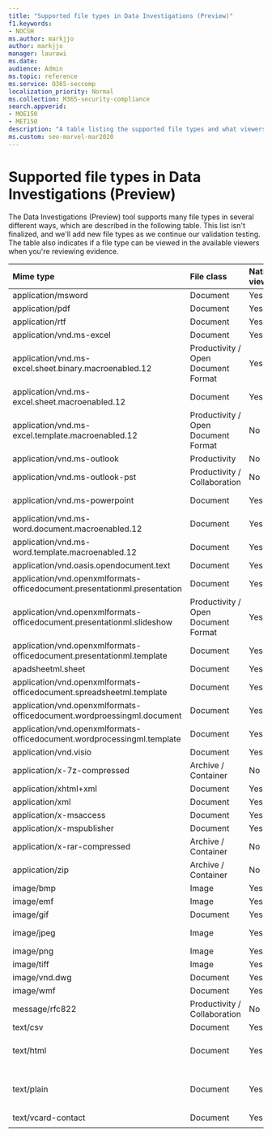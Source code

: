 ```yaml
---
title: "Supported file types in Data Investigations (Preview)"
f1.keywords:
- NOCSH
ms.author: markjjo
author: markjjo
manager: laurawi
ms.date: 
audience: Admin
ms.topic: reference
ms.service: O365-seccomp
localization_priority: Normal
ms.collection: M365-security-compliance 
search.appverid: 
- MOE150
- MET150
description: "A table listing the supported file types and what viewers they can be viewed in for Data Investigations (Preview)".
ms.custom: seo-marvel-mar2020
---
```


# Supported file types in Data Investigations (Preview)

The Data Investigations (Preview) tool supports many file types in several different ways, which are described in the following table. This list isn't finalized, and we'll add new file types as we continue our validation testing. The table also indicates if a file type can be viewed in the available viewers when you're reviewing evidence.

| Mime type | File class | Native viewer | Text viewer | Annotate viewer | Container extraction | Extensions |
|:------|:------|:------|:------|:------|:------|:------|
|application/msword | Document | Yes | Yes | Yes | No | .doc; .dat |
|application/pdf | Document | Yes | Yes | Yes | No | .pdf |
|application/rtf | Document | Yes | Yes | Yes | No | .rtf; .doc |
|application/vnd.ms-excel | Document | Yes | Yes | Yes | No | .xls; .dat |
|application/vnd.ms-excel.sheet.binary.macroenabled.12 | Productivity / Open Document Format | Yes | Yes | No | No | .xlsb |
|application/vnd.ms-excel.sheet.macroenabled.12 | Document | Yes | Yes | Yes | No | .xlsm |
|application/vnd.ms-excel.template.macroenabled.12 | Productivity / Open Document Format | No | Yes | No | No | .xltm |
|application/vnd.ms-outlook | Productivity | No | No | No | No | .msg |
|application/vnd.ms-outlook-pst | Productivity / Collaboration | No | No | No | Yes | .pst |
|application/vnd.ms-powerpoint | Document | Yes | Yes | Yes | No | .ppt; .pps; .pot |
|application/vnd.ms-word.document.macroenabled.12 | Document | Yes | Yes | Yes | No | .docm |
|application/vnd.ms-word.template.macroenabled.12 | Document | Yes | Yes | Yes | No | .dotm |
|application/vnd.oasis.opendocument.text | Document | Yes | Yes | Yes | No | .odt;  |
|application/vnd.openxmlformats-officedocument.presentationml.presentation | Document | Yes | Yes | Yes | No | .pptx |
|application/vnd.openxmlformats-officedocument.presentationml.slideshow | Productivity / Open Document Format | Yes | Yes | Yes | No | .ppsx |
|application/vnd.openxmlformats-officedocument.presentationml.template | Document | Yes | Yes | Yes | No | .potx |
| apadsheetml.sheet | Document | Yes | Yes | Yes | No | .xlsx |
|application/vnd.openxmlformats-officedocument.spreadsheetml.template | Document | Yes | Yes | Yes | No | .xltx |
|application/vnd.openxmlformats-officedocument.wordproessingml.document | Document | Yes | Yes | Yes | No | .docx |
|application/vnd.openxmlformats-officedocument.wordprocessingml.template | Document | Yes | Yes | Yes | No | .dotx |
|application/vnd.visio | Document | Yes | Yes | Yes | No | .vsd |
|application/x-7z-compressed | Archive / Container | No | No | No | Yes | .7z |
|application/xhtml+xml | Document | Yes | Yes | Yes | No | .xhtml |
|application/xml | Document | Yes | Yes | Yes | No | .xml |
|application/x-msaccess | Document | Yes | Yes | Yes | No | .mdb |
|application/x-mspublisher | Document | Yes | Yes | Yes | No | .pub |
|application/x-rar-compressed | Archive / Container | No | No | No | Yes | .rar |
| application/zip | Archive / Container | No | No | No | Yes | .zip |
|image/bmp | Image | Yes | Yes | Yes | No | .bmp |
|image/emf | Image | Yes | Yes | Yes | No | .emf |
|image/gif | Document | Yes | Yes | Yes | No | .gif |
|image/jpeg | Image | Yes | Yes | Yes | No | .jpg; .jpeg; .dat; .jpgt |
|image/png | Image | Yes | Yes | Yes | No | .png |
|image/tiff | Image | Yes | Yes | Yes | No | .tif |
|image/vnd.dwg | Document | Yes | Yes | Yes | No | .dwg; .dxf; |
|image/wmf | Document | Yes | Yes | Yes | No | .wmf |
| message/rfc822 | Productivity / Collaboration | No | No | No | No | .eml |
|text/csv | Document | Yes | Yes | Yes | No | .csv |
|text/html | Document | Yes | Yes | Yes | No | .html; .shtml; .htm |
|text/plain | Document | Yes | Yes | Yes | No | .txt; .css;.con; .pl; .csv; .dat |
|text/vcard-contact | Document | Yes | Yes | Yes | No | .vcf |
||||||||
